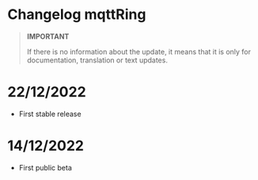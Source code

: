 # Changelog mqttRing

>**IMPORTANT**
>
>If there is no information about the update, it means that it is only for documentation, translation or text updates.

# 22/12/2022

- First stable release

# 14/12/2022

- First public beta
